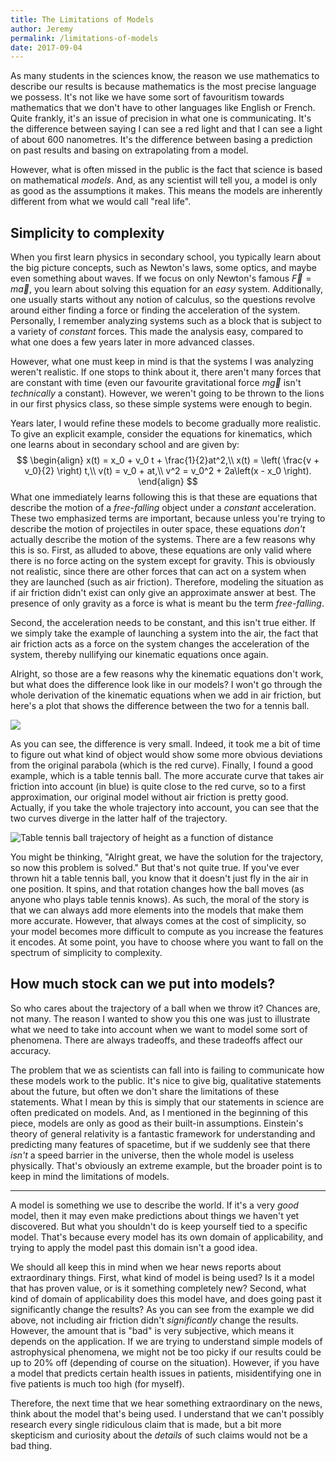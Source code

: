 ```yaml
---
title: The Limitations of Models
author: Jeremy
permalink: /limitations-of-models
date: 2017-09-04
---
```


As many students in the sciences know, the reason we use mathematics to describe our results is because mathematics is the most precise language we possess. It's not like we have some sort of favouritism towards mathematics that we don't have to other languages like English or French. Quite frankly, it's an issue of precision in what one is communicating. It's the difference between saying I can see a red light and that I can see a light of about 600 nanometres. It's the difference between basing a prediction on past results and basing on extrapolating from a model.

However, what is often missed in the public is the fact that science is based on mathematical *models*. And, as any scientist will tell you, a model is only as good as the assumptions it makes. This means the models are inherently different from what we would call "real life".

## Simplicity to complexity

When you first learn physics in secondary school, you typically learn about the big picture concepts, such as Newton's laws, some optics, and maybe even something about waves. If we focus on only Newton's famous $\vec{F} = m \vec{a}$, you learn about solving this equation for an *easy* system. Additionally, one usually starts without any notion of calculus, so the questions revolve around either finding a force or finding the acceleration of the system. Personally, I remember analyzing systems such as a block that is subject to a variety of *constant* forces. This made the analysis easy, compared to what one does a few years later in more advanced classes.

However, what one must keep in mind is that the systems I was analyzing weren't realistic. If one stops to think about it, there aren't many forces that are constant with time (even our favourite gravitational force $m\vec{g}$ isn't *technically* a constant). However, we weren't going to be thrown to the lions in our first physics class, so these simple systems were enough to begin.

Years later, I would refine these models to become gradually more realistic. To give an explicit example, consider the equations for kinematics, which one learns about in secondary school and are given by:
$$
\begin{align}
x(t) = x_0 + v_0 t + \frac{1}{2}at^2,\\
x(t) = \left( \frac{v + v_0}{2} \right) t,\\
v(t) = v_0 + at,\\
v^2 = v_0^2 + 2a\left(x - x_0 \right).
\end{align}
$$
What one immediately learns following this is that these are equations that describe the motion of a *free-falling* object under a *constant* acceleration. These two emphasized terms are important, because unless you're trying to describe the motion of projectiles in outer space, these equations *don't* actually describe the motion of the systems. There are a few reasons why this is so. First, as alluded to above, these equations are only valid where there is no force acting on the system except for gravity. This is obviously not realistic, since there are other forces that can act on a system when they are launched (such as air friction). Therefore, modeling the situation as if air friction didn't exist can only give an approximate answer at best. The presence of only gravity as a force is what is meant bu the term *free-falling*.

Second, the acceleration needs to be constant, and this isn't true either. If we simply take the example of launching a system into the air, the fact that air friction acts as a force on the system changes the acceleration of the system, thereby nullifying our kinematic equations once again.

Alright, so those are a few reasons why the kinematic equations don't work, but what does the difference look like in our models? I won't go through the whole derivation of the kinematic equations when we add in air friction, but here's a plot that shows the difference between the two for a tennis ball.

![](/images/tennisBall.png)

As you can see, the difference is very small. Indeed, it took me a bit of time to figure out what kind of object would show some more obvious deviations from the original parabola (which is the red curve). Finally, I found a good example, which is a table tennis ball. The more accurate curve that takes air friction into account (in blue) is quite close to the red curve, so to a first approximation, our original model without air friction is pretty good. Actually, if you take the whole trajectory into account, you can see that the two curves diverge in the latter half of the trajectory.

![Table tennis ball trajectory of height as a function of distance](/images/fullTrajectory.png)

You might be thinking, "Alright great, we have the solution for the trajectory, so now this problem is solved." But that's not quite true. If you've ever thrown hit a table tennis ball, you know that it doesn't just fly in the air in one position. It spins, and that rotation changes how the ball moves (as anyone who plays table tennis knows). As such, the moral of the story is that we can always add more elements into the models that make them more accurate. However, that always comes at the cost of simplicity, so your model becomes more difficult to compute as you increase the features it encodes. At some point, you have to choose where you want to fall on the spectrum of simplicity to complexity.

## How much stock can we put into models?

So who cares about the trajectory of a ball when we throw it? Chances are, not many. The reason I wanted to show you this one was just to illustrate what we need to take into account when we want to model some sort of phenomena. There are always tradeoffs, and these tradeoffs affect our accuracy.

The problem that we as scientists can fall into is failing to communicate how these models work to the public. It's nice to give big, qualitative statements about the future, but often we don't share the limitations of these statements. What I mean by this is simply that our statements in science are often predicated on models. And, as I mentioned in the beginning of this piece, models are only as good as their built-in assumptions. Einstein's theory of general relativity is a fantastic framework for understanding and predicting many features of spacetime, but if we suddenly see that there *isn't* a speed barrier in the universe, then the whole model is useless physically. That's obviously an extreme example, but the broader point is to keep in mind the limitations of models.

---

A model is something we use to describe the world. If it's a very *good* model, then it may even make predictions about things we haven't yet discovered. But what you shouldn't do is keep yourself tied to a specific model. That's because every model has its own domain of applicability, and trying to apply the model past this domain isn't a good idea.

We should all keep this in mind when we hear news reports about extraordinary things. First, what kind of model is being used? Is it a model that has proven value, or is it something completely new? Second, what kind of domain of applicability does this model have, and does going past it significantly change the results? As you can see from the example we did above, not including air friction didn't *significantly* change the results. However, the amount that is "bad" is very subjective, which means it depends on the application. If we are trying to understand simple models of astrophysical phenomena, we might not be too picky if our results could be up to 20% off (depending of course on the situation). However, if you have a model that predicts certain health issues in patients, misidentifying one in five patients is much too high (for myself).

Therefore, the next time that we hear something extraordinary on the news, think about the model that's being used. I understand that we can't possibly research every single ridiculous claim that is made, but a bit more skepticism and curiosity about the *details* of such claims would not be a bad thing.